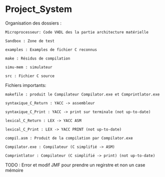 # Project_System
Organisation des dossiers : 

	Microprocesseur: Code VHDL des la partie architecture matérielle
	
	Sandbox : Zone de test
	
	examples : Examples de fichier C reconnus
	
	make : Résidus de compilation
	
	simu-mem : simulateur
	
	src : Fichier C source



Fichiers importants:

	makefile : produit le Compilateur Compilator.exe et Comprintlator.exe
	
	syntaxique_C_Return : YACC -> assembleur
	
	syntaxique_C_Print : YACC -> print sur terminale (not up-to-date)
	
	lexical_C_Return : LEX -> YACC ASM
	
	lexical_C_Print : LEX -> YACC PRINT (not up-to-date)
	
	compil.asm : Produit de la compilation par Compilator.exe
	
	Compilator.exe : Compilateur (C simplifié -> ASM)
	
	Comprintlator : Compilateur (C simplifié -> print) (not up-to-date)
	
TODO : Error et modif JMF pour prendre un regirstre et non un case mémoire
